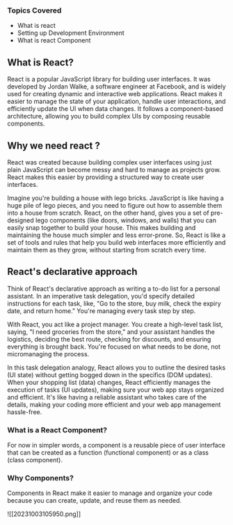 
### Topics Covered

- What is react
- Setting up Development Environment
- What is react Component

## What is React?

React is a popular JavaScript library for building user interfaces. It was developed by Jordan Walke, a software engineer at Facebook, and is widely used for creating dynamic and interactive web applications. React makes it easier to manage the state of your application, handle user interactions, and efficiently update the UI when data changes. It follows a component-based architecture, allowing you to build complex UIs by composing reusable components.

## Why we need react ?

React was created because building complex user interfaces using just plain JavaScript can become messy and hard to manage as projects grow. React makes this easier by providing a structured way to create user interfaces. 

Imagine you're building a house with lego bricks. JavaScript is like having a huge pile of lego pieces, and you need to figure out how to assemble them into a house from scratch. React, on the other hand, gives you a set of pre-designed lego components (like doors, windows, and walls) that you can easily snap together to build your house. This makes building and maintaining the house much simpler and less error-prone. So, React is like a set of tools and rules that help you build web interfaces more efficiently and maintain them as they grow, without starting from scratch every time.


## React's declarative approach

Think of React's declarative approach as writing a to-do list for a personal assistant. In an imperative task delegation, you'd specify detailed instructions for each task, like, "Go to the store, buy milk, check the expiry date, and return home." You're managing every task step by step. 

With React, you act like a project manager. You create a high-level task list, saying, "I need groceries from the store," and your assistant handles the logistics, deciding the best route, checking for discounts, and ensuring everything is brought back. You're focused on what needs to be done, not micromanaging the process.

In this task delegation analogy, React allows you to outline the desired tasks (UI state) without getting bogged down in the specifics (DOM updates). When your shopping list (data) changes, React efficiently manages the execution of tasks (UI updates), making sure your web app stays organized and efficient. It's like having a reliable assistant who takes care of the details, making your coding more efficient and your web app management hassle-free.

### What is a React Component?

For now in simpler words, a component is a reusable piece of user interface that can be created as a function (functional component) or as a class (class component).

### Why Components? 

Components in React make it easier to manage and organize your code because you can create, update, and reuse them as needed.

![[20231003105950.png]]

